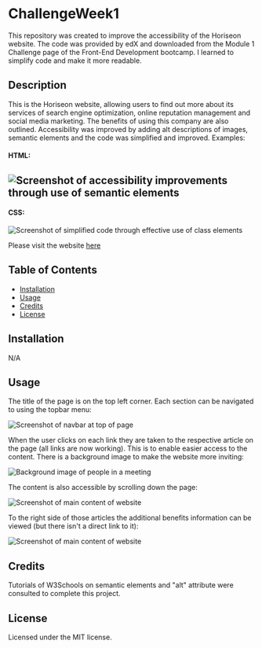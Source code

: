 # ChallengeWeek1

This repository was created to improve the accessibility of the Horiseon website. The code was provided by edX and downloaded from the Module 1 Challenge page of the Front-End Development bootcamp. I learned to simplify code and make it more readable.

## Description

This is the Horiseon website, allowing users to find out more about its services of search engine optimization, online reputation management and social media marketing. The benefits of using this company are also outlined. Accessibility was improved by adding alt descriptions of images, semantic elements and the code was simplified and improved. Examples:

#### HTML:
![Screenshot of accessibility improvements through use of semantic elements](assets/images/Screenshot-accessibility.png)
---

#### CSS:
![Screenshot of simplified code through effective use of class elements](assets/images/Screenshot-simplifiedcode.png)

Please visit the website [here](https://jpquental90.github.io/ChallengeWeek1/)

## Table of Contents

* [Installation](#installation)
* [Usage](#usage)
* [Credits](#credits)
* [License](#license)

## Installation

N/A

## Usage

The title of the page is on the top left corner. Each section can be navigated to using the topbar menu:

![Screenshot of navbar at top of page](assets/images/Screenshot-navbar.png)

When the user clicks on each link they are taken to the respective article on the page (all links are now working). This is to enable easier access to the content. There is a background image to make the website more inviting:

![Background image of people in a meeting](assets/images/digital-marketing-meeting.jpg)

The content is also accessible by scrolling down the page:

![Screenshot of main content of website](assets/images/Screenshot-articles.png)

 To the right side of those articles the additional benefits information can be viewed (but there isn't a direct link to it):

![Screenshot of main content of website](assets/images/Screenshot_benefits.png)

## Credits

Tutorials of W3Schools on semantic elements and "alt" attribute were consulted to complete this project.

## License

Licensed under the MIT license.
